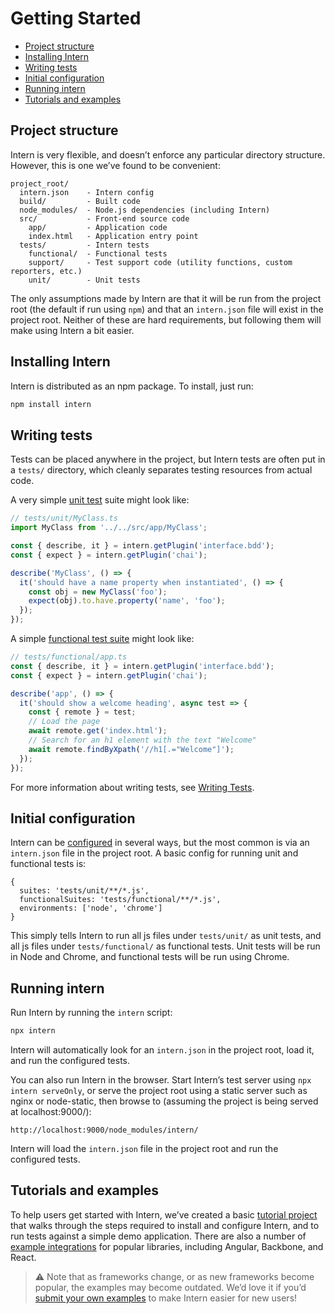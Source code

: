 # Getting Started

<!-- vim-markdown-toc GFM -->

* [Project structure](#project-structure)
* [Installing Intern](#installing-intern)
* [Writing tests](#writing-tests)
* [Initial configuration](#initial-configuration)
* [Running intern](#running-intern)
* [Tutorials and examples](#tutorials-and-examples)

<!-- vim-markdown-toc -->

## Project structure

Intern is very flexible, and doesn’t enforce any particular directory structure.
However, this is one we’ve found to be convenient:

```
project_root/
  intern.json    - Intern config
  build/         - Built code
  node_modules/  - Node.js dependencies (including Intern)
  src/           - Front-end source code
    app/         - Application code
    index.html   - Application entry point
  tests/         - Intern tests
    functional/  - Functional tests
    support/     - Test support code (utility functions, custom reporters, etc.)
    unit/        - Unit tests
```

The only assumptions made by Intern are that it will be run from the project
root (the default if run using `npm`) and that an `intern.json` file will exist
in the project root. Neither of these are hard requirements, but following them
will make using Intern a bit easier.

## Installing Intern

Intern is distributed as an npm package. To install, just run:

```sh
npm install intern
```

## Writing tests

Tests can be placed anywhere in the project, but Intern tests are often put in a
`tests/` directory, which cleanly separates testing resources from actual code.

A very simple [unit test](concepts.md#unit-tests) suite might look like:

```ts
// tests/unit/MyClass.ts
import MyClass from '../../src/app/MyClass';

const { describe, it } = intern.getPlugin('interface.bdd');
const { expect } = intern.getPlugin('chai');

describe('MyClass', () => {
  it('should have a name property when instantiated', () => {
    const obj = new MyClass('foo');
    expect(obj).to.have.property('name', 'foo');
  });
});
```

A simple [functional test suite](concepts.md#functional-tests) might look like:

```ts
// tests/functional/app.ts
const { describe, it } = intern.getPlugin('interface.bdd');
const { expect } = intern.getPlugin('chai');

describe('app', () => {
  it('should show a welcome heading', async test => {
    const { remote } = test;
    // Load the page
    await remote.get('index.html');
    // Search for an h1 element with the text "Welcome"
    await remote.findByXpath('//h1[.="Welcome"]');
  });
});
```

For more information about writing tests, see [Writing Tests](writing_tests.md).

## Initial configuration

Intern can be [configured](configuration.md) in several ways, but the most
common is via an `intern.json` file in the project root. A basic config for
running unit and functional tests is:

```json5
{
  suites: 'tests/unit/**/*.js',
  functionalSuites: 'tests/functional/**/*.js',
  environments: ['node', 'chrome']
}
```

This simply tells Intern to run all js files under `tests/unit/` as unit tests,
and all js files under `tests/functional/` as functional tests. Unit tests will
be run in Node and Chrome, and functional tests will be run using Chrome.

## Running intern

Run Intern by running the `intern` script:

```sh
npx intern
```

Intern will automatically look for an `intern.json` in the project root, load
it, and run the configured tests.

You can also run Intern in the browser. Start Intern’s test server using
`npx intern serveOnly`, or serve the project root using a static server such as
nginx or node-static, then browse to (assuming the project is being served at
localhost:9000/):

```
http://localhost:9000/node_modules/intern/
```

Intern will load the `intern.json` file in the project root and run the
configured tests.

## Tutorials and examples

To help users get started with Intern, we’ve created a basic
[tutorial project](https://github.com/theintern/intern-tutorial) that walks
through the steps required to install and configure Intern, and to run tests
against a simple demo application. There are also a number of
[example integrations](https://github.com/theintern/intern-examples) for popular
libraries, including Angular, Backbone, and React.

> ⚠️ Note that as frameworks change, or as new frameworks become popular, the
> examples may become outdated. We’d love it if you’d
> [submit your own examples](https://github.com/theintern/intern-examples/fork)
> to make Intern easier for new users!
